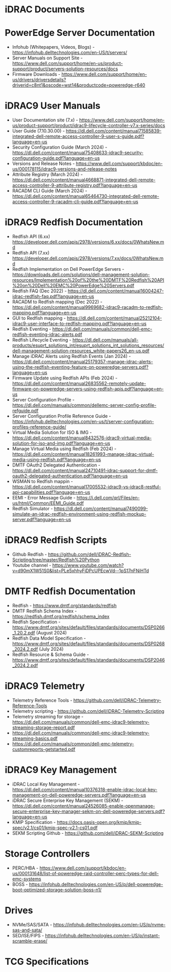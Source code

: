 # iDRAC Documents
# PowerEdge Server Documentation
- Infohub (Whitepapers, Videos, Blogs) - https://infohub.delltechnologies.com/en-US/t/servers/
- Server Manuals on Support Site - https://www.dell.com/support/home/en-us/product-support/product/servers-solution-resources/docs
- Firmware Downloads - https://www.dell.com/support/home/en-us/drivers/driversdetails?driverid=c8nt1&oscode=wst14&productcode=poweredge-r640
 
# iDRAC9 User Manuals
- User Documentation site (7.x) - https://www.dell.com/support/home/en-us/product-support/product/idrac9-lifecycle-controller-v7.x-series/docs
- User Guide (7.10.30.00) - https://dl.dell.com/content/manual71585839-integrated-dell-remote-access-controller-9-user-s-guide.pdf?language=en-us
- Security Configuration Guide (March 2024) - https://dl.dell.com/content/manual75408633-idrac9-security-configuration-guide.pdf?language=en-us
- Versions and Release Notes - https://www.dell.com/support/kbdoc/en-us/000178115/idrac9-versions-and-release-notes
- Attribute Registry (March 2024) - https://dl.dell.com/content/manual4668871-integrated-dell-remote-access-controller-9-attribute-registry.pdf?language=en-us
- RACADM CLI Guide (March 2024) - https://dl.dell.com/content/manual65464730-integrated-dell-remote-access-controller-9-racadm-cli-guide.pdf?language=en-us

# iDRAC9 Redfish Documentation
- Redfish API (6.xx) https://developer.dell.com/apis/2978/versions/6.xx/docs/0WhatsNew.md
- Redfish API (7.xx) https://developer.dell.com/apis/2978/versions/7.xx/docs/0WhatsNew.md
- Redfish Implementation on Dell PowerEdge Servers - https://downloads.dell.com/solutions/dell-management-solution-resources/Implementation%20of%20the%20DMTF%20Redfish%20API%20on%20Dell%20EMC%20PowerEdge%20Servers.pdf
- Redfish FAQ (Dec 2022) - https://dl.dell.com/content/manual16004247-idrac-redfish-faq.pdf?language=en-us
- RACADM to Redfish mapping (Dec 2022) - https://dl.dell.com/content/manual9969682-idrac9-racadm-to-redfish-mapping.pdf?language=en-us
- GUI to Redfish mapping - https://dl.dell.com/content/manual25212104-idrac9-user-interface-to-redfish-mapping.pdf?language=en-us
- Redfish Eventing - https://dl.dell.com/manuals/common/dell-emc-redfish-eventing-idrac-alerts.pdf
- Redfish Lifecycle Eventing - https://dl.dell.com/manuals/all-products/esuprt_solutions_int/esuprt_solutions_int_solutions_resources/dell-management-solution-resources_white-papers26_en-us.pdf
- Manage iDRAC Alerts using Redfish Events (Jan 2024) - https://dl.dell.com/content/manual25179357-manage-idrac-alerts-using-the-redfish-eventing-feature-on-poweredge-servers.pdf?language=en-us
- Firmware Update using Redfish APIs (Feb 2024) - https://dl.dell.com/content/manual26835562-remotely-update-firmware-on-poweredge-servers-using-redfish-apis.pdf?language=en-us
- Server Configuration Profile - https://dl.dell.com/manuals/common/dellemc-server-config-profile-refguide.pdf
- Server Configuration Profile Reference Guide - https://infohub.delltechnologies.com/en-us/t/server-configuration-profiles-reference-guide/
- Virtual Media Solution for ISO & IMG - https://dl.dell.com/content/manual8432576-idrac9-virtual-media-solution-for-iso-and-img.pdf?language=en-us
- Manage Virtual Media using Redfish (Feb 2024) - https://dl.dell.com/content/manual18261993-manage-idrac-virtual-media-using-redfish.pdf?language=en-us
- DMTF OAuth2 Delegated Authentication - https://dl.dell.com/content/manual24710491-idrac-support-for-dmtf-oauth2-delegated-authentication.pdf?language=en-us
- WSMAN to Redfish mappin - https://dl.dell.com/content/manual17005532-idrac9-vs-idrac8-restful-api-capabilities.pdf?language=en-us
- EEMI - Error Message Guide - https://i.dell.com/qrl/Files/en-us/html/Common/EEMI_Guide.pdf
- Redfish Simulator - https://dl.dell.com/content/manual7490099-simulate-an-idrac-redfish-environment-using-redfish-mockup-server.pdf?language=en-us

# iDRAC9 Redfish Scripts
- Github Redfish - https://github.com/dell/iDRAC-Redfish-Scripting/tree/master/Redfish%20Python
- Youtube channel - https://www.youtube.com/watch?v=d90mX1W51S0&list=PLe5xhhyFjDPcUPEcwVd--1pS17nFNiHTd

# DMTF Redfish Documentation
- Redfish - https://www.dmtf.org/standards/redfish
- DMTF Redfish Schema Index - https://redfish.dmtf.org/redfish/schema_index
- Redfish Specification - https://www.dmtf.org/sites/default/files/standards/documents/DSP0266_1.20.2.pdf (August 2024)
- Redfish Data Model Specification - https://www.dmtf.org/sites/default/files/standards/documents/DSP0268_2024.2.pdf (July 2024)
- Redfish Resource & Schema Guide - https://www.dmtf.org/sites/default/files/standards/documents/DSP2046_2024.2.pdf

# iDRAC9 Telemetry
- Telemetry Reference Tools - https://github.com/dell/iDRAC-Telemetry-Reference-Tools
- Telemetry scripting - https://github.com/dell/iDRAC-Telemetry-Scripting
- Telemetry streaming for storage - https://dl.dell.com/manuals/common/dell-emc-idrac9-telemetry-streaming-storage-report.pdf
- https://dl.dell.com/manuals/common/dell-emc-idrac9-telemetry-streaming-basics.pdf
- https://dl.dell.com/manuals/common/dell-emc-telemetry-customreports-getstarted.pdf

# iDRAC9 Key Management
- iDRAC Local Key Management - https://dl.dell.com/content/manual10376318-enable-idrac-local-key-management-on-dell-poweredge-servers.pdf?language=en-us
- iDRAC Secure Enterprise Key Management (SEKM) - https://dl.dell.com/content/manual24526085-enable-openmanage-secure-enterprise-key-manager-sekm-on-dell-poweredge-servers.pdf?language=en-us
- KMIP Specification - https://docs.oasis-open.org/kmip/kmip-spec/v2.1/cs01/kmip-spec-v2.1-cs01.pdf
- SEKM Scripting Github - https://github.com/dell/iDRAC-SEKM-Scripting

# Storage Controllers 
- PERC/HBA - https://www.dell.com/support/kbdoc/en-us/000131648/list-of-poweredge-raid-controller-perc-types-for-dell-emc-systems
- BOSS - https://infohub.delltechnologies.com/en-US/p/dell-poweredge-boot-optimized-storage-solution-boss-n1/

# Drives
- NVMe/SAS/SATA - https://infohub.delltechnologies.com/en-US/p/nvme-sas-and-sata/
- SED/ISE/FIPS - https://infohub.delltechnologies.com/en-US/p/instant-scramble-erase/

# TCG Specifications

